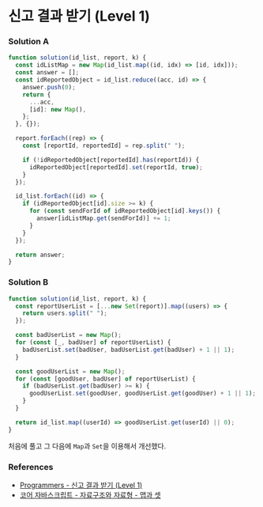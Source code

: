 # 신고 결과 받기 (Level 1)

### Solution A

```js
function solution(id_list, report, k) {
  const idListMap = new Map(id_list.map((id, idx) => [id, idx]));
  const answer = [];
  const idReportedObject = id_list.reduce((acc, id) => {
    answer.push(0);
    return {
      ...acc,
      [id]: new Map(),
    };
  }, {});

  report.forEach((rep) => {
    const [reportId, reportedId] = rep.split(" ");

    if (!idReportedObject[reportedId].has(reportId)) {
      idReportedObject[reportedId].set(reportId, true);
    }
  });

  id_list.forEach((id) => {
    if (idReportedObject[id].size >= k) {
      for (const sendForId of idReportedObject[id].keys()) {
        answer[idListMap.get(sendForId)] += 1;
      }
    }
  });

  return answer;
}
```

### Solution B

```js
function solution(id_list, report, k) {
  const reportUserList = [...new Set(report)].map((users) => {
    return users.split(" ");
  });

  const badUserList = new Map();
  for (const [_, badUser] of reportUserList) {
    badUserList.set(badUser, badUserList.get(badUser) + 1 || 1);
  }

  const goodUserList = new Map();
  for (const [goodUser, badUser] of reportUserList) {
    if (badUserList.get(badUser) >= k) {
      goodUserList.set(goodUser, goodUserList.get(goodUser) + 1 || 1);
    }
  }

  return id_list.map((userId) => goodUserList.get(userId) || 0);
}
```

처음에 풀고 그 다음에 `Map`과 `Set`을 이용해서 개선했다.

### References

- [Programmers - 신고 결과 받기 (Level 1)](https://programmers.co.kr/learn/courses/30/lessons/92334)
- [코어 자바스크립트 - 자료구조와 자료형 - 맵과 셋](https://ko.javascript.info/map-set#ref-1012)

